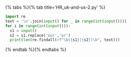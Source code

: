 {% tabs %}{% tab title='HR_uk-and-us-2.py' %}

```py
import re
text = '\n'.join(input() for _ in range(int(input())))
for i in range(int(input())):
  s1 = input()
  s2 = s1.replace('our','or')
  print(len(re.findall(rf"\b({s1}|{s2})\b", text)))
```

{% endtab %}{% endtabs %}
